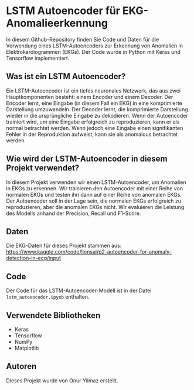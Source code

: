 # LSTM Autoencoder für EKG-Anomalieerkennung

In diesem Github-Repository finden Sie Code und Daten für die Verwendung eines LSTM-Autoencoders zur Erkennung von Anomalien in Elektrokardiogrammen (EKGs). Der Code wurde in Python mit Keras und Tensorflow implementiert.

## Was ist ein LSTM Autoencoder?

Ein LSTM-Autoencoder ist ein tiefes neuronales Netzwerk, das aus zwei Hauptkomponenten besteht: einem Encoder und einem Decoder. Der Encoder lernt, eine Eingabe (in diesem Fall ein EKG) in eine komprimierte Darstellung umzuwandeln. Der Decoder lernt, die komprimierte Darstellung wieder in die ursprüngliche Eingabe zu dekodieren. Wenn der Autoencoder trainiert wird, um eine Eingabe erfolgreich zu reproduzieren, kann er als normal betrachtet werden. Wenn jedoch eine Eingabe einen signifikanten Fehler in der Reproduktion aufweist, kann sie als anomalous betrachtet werden.

## Wie wird der LSTM-Autoencoder in diesem Projekt verwendet?

In diesem Projekt verwenden wir einen LSTM-Autoencoder, um Anomalien in EKGs zu erkennen. Wir trainieren den Autoencoder mit einer Reihe von normalen EKGs und testen ihn dann auf einer Reihe von anomalen EKGs. Der Autoencoder soll in der Lage sein, die normalen EKGs erfolgreich zu reproduzieren, aber die anomalen EKGs nicht. Wir evaluieren die Leistung des Modells anhand der Precision, Recall und F1-Score.

## Daten

Die EKG-Daten für dieses Projekt stammen aus: https://www.kaggle.com/code/lionsai/p2-autoencoder-for-anomaly-detection-in-ecg/input

## Code

Der Code für das LSTM-Autoencoder-Modell ist in der Datei `lstm_autoencoder.ipynb` enthalten. 


## Verwendete Bibliotheken

* Keras
* Tensorflow
* NumPy
* Matplotlib

## Autoren

Dieses Projekt wurde von Onur Yilmaz erstellt.

